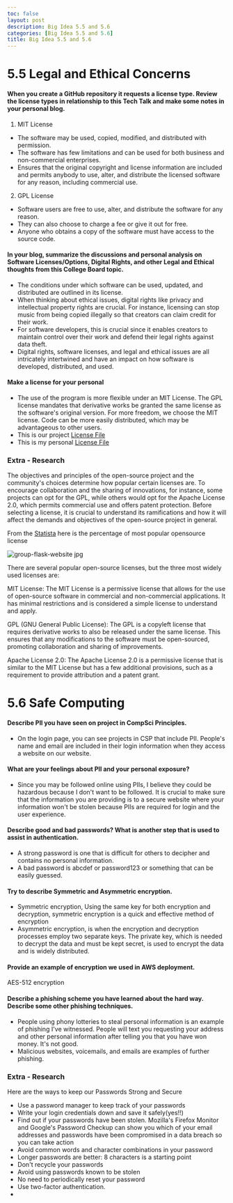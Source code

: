 ```yaml
---
toc: false
layout: post
description: Big Idea 5.5 and 5.6 
categories: [Big Idea 5.5 and 5.6]
title: Big Idea 5.5 and 5.6 
---
```


# 5.5 Legal and Ethical Concerns


#### When you create a GitHub repository it requests a license type. Review the license types in relationship to this Tech Talk and make some notes in your personal blog.

1. MIT License
- The software may be used, copied, modified, and distributed with permission.
- The software has few limitations and can be used for both business and non-commercial enterprises.
- Ensures that the original copyright and license information are included and permits anybody to use, alter, and distribute the licensed software for any reason, including commercial use.

2. GPL License
- Software users are free to use, alter, and distribute the software for any reason. 
- They can also choose to charge a fee or give it out for free.
- Anyone who obtains a copy of the software must have access to the source code.

#### In your blog, summarize the discussions and personal analysis on Software Licenses/Options, Digital Rights, and other Legal and Ethical thoughts from this College Board topic.

- The conditions under which software can be used, updated, and distributed are outlined in its license.
- When thinking about ethical issues, digital rights like privacy and intellectual property rights are crucial. For instance, licensing can stop music from being copied illegally so that creators can claim credit for their work.
- For software developers, this is crucial since it enables creators to maintain control over their work and defend their legal rights against data theft.
- Digital rights, software licenses, and legal and ethical issues are all intricately intertwined and have an impact on how software is developed, distributed, and used.

#### Make a license for your personal

- The use of the program is more flexible under an MIT License. The GPL license mandates that derivative works be granted the same license as the software's original version. For more freedom, we choose the MIT license. Code can be more easily distributed, which may be advantageous to other users.
- This is our project [License File](https://github.com/vardaansinha/stg/blob/gh-pages/LICENSE.md)
- This is my personal  [License File](https://github.com/NavanYatavelli/fastpages/blob/master/LICENSE)

### Extra - Research 

The objectives and principles of the open-source project and the community's choices determine how popular certain licenses are. To encourage collaboration and the sharing of innovations, for instance, some projects can opt for the GPL, while others would opt for the Apache License 2.0, which permits commercial use and offers patent protection. Before selecting a license, it is crucial to understand its ramifications and how it will affect the demands and objectives of the open-source project in general. 

From the [Statista](https://www.statista.com/statistics/1245643/worldwide-leading-open-source-licenses/) here is the percentage of  most popular opensource license 

<img src="{{site.baseurl}}/images/license.jpg" alt="group-flask-website jpg">

There are several popular open-source licenses, but the three most widely used licenses are:

MIT License: The MIT License is a permissive license that allows for the use of open-source software in commercial and non-commercial applications. It has minimal restrictions and is considered a simple license to understand and apply.

GPL (GNU General Public License): The GPL is a copyleft license that requires derivative works to also be released under the same license. This ensures that any modifications to the software must be open-sourced, promoting collaboration and sharing of improvements.

Apache License 2.0: The Apache License 2.0 is a permissive license that is similar to the MIT License but has a few additional provisions, such as a requirement to provide attribution and a patent grant.



# 5.6 Safe Computing

#### Describe PII you have seen on project in CompSci Principles.

- On the login page, you can see projects in CSP that include PII. People's name and email are included in their login information when they access a website on our website.

#### What are your feelings about PII and your personal exposure?

- Since you may be followed online using PIIs, I believe they could be hazardous because I don't want to be followed. It is crucial to make sure that the information you are providing is to a secure website where your information won't be stolen because PIIs are required for login and the user experience.

#### Describe good and bad passwords? What is another step that is used to assist in authentication.

- A strong password is one that is difficult for others to decipher and contains no personal information.
- A bad password is abcdef or password123 or something that can be easily guessed.

#### Try to describe Symmetric and Asymmetric encryption.

- Symmetric encryption, Using the same key for both encryption and decryption, symmetric encryption is a quick and effective method of encryption 
- Asymmetric encryption, is when the encryption and decryption processes employ two separate keys. The private key, which is needed to decrypt the data and must be kept secret, is used to encrypt the data and is widely distributed.

#### Provide an example of encryption we used in AWS deployment.

AES-512 encryption

#### Describe a phishing scheme you have learned about the hard way. Describe some other phishing techniques.

- People using phony lotteries to steal personal information is an example of phishing I've witnessed. People will text you requesting your address and other personal information after telling you that you have won money. It's not good.
- Malicious websites, voicemails, and emails are examples of further phishing.

### Extra - Research 

Here are the ways to keep our Passwords Strong and Secure

- Use a password manager to keep track of your passwords
- Write your login credentials down and save it safely(yes!!)
- Find out if your passwords have been stolen. Mozilla's Firefox Monitor and Google's Password Checkup can show you which of your email addresses and passwords have been compromised in a data breach so you can take action
- Avoid common words and character combinations in your password
- Longer passwords are better: 8 characters is a starting point
- Don't recycle your passwords
- Avoid using passwords known to be stolen
- No need to periodically reset your password
- Use two-factor authentication. 
-

